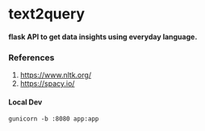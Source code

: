 # text2query
#### flask API to get data insights using everyday language.

### References

1. https://www.nltk.org/
2. https://spacy.io/


#### Local Dev

```
gunicorn -b :8080 app:app
```
